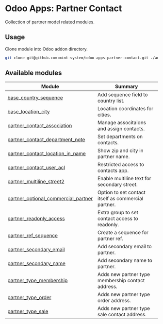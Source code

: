 # Odoo Apps: Partner Contact

Collection of partner model related modules.

## Usage

Clone module into Odoo addon directory.

```bash
git clone git@github.com:mint-system/odoo-apps-partner-contact.git ./addons/partner_contact
```

## Available modules

| Module | Summary |
| --- | --- |
| [base_country_sequence](base_country_sequence) |         Add sequence field to country list. |
| [base_location_city](base_location_city) |         Location coordinates for cities. |
| [partner_contact_association](partner_contact_association) |         Manage associtaions and assign contacts. |
| [partner_contact_department_note](partner_contact_department_note) |         Set departments on contacts. |
| [partner_contact_location_in_name](partner_contact_location_in_name) |         Show zip and city in partner name. |
| [partner_contact_user_acl](partner_contact_user_acl) |         Restricted access to contacts app. |
| [partner_multiline_street2](partner_multiline_street2) |         Enable multiline text for secondary street. |
| [partner_optional_commercial_partner](partner_optional_commercial_partner) |         Option to set contact itself as commercial partner. |
| [partner_readonly_access](partner_readonly_access) |         Extra group to set contact access to readonly. |
| [partner_ref_sequence](partner_ref_sequence) |         Create a sequence for partner ref. |
| [partner_secondary_email](partner_secondary_email) |         Add secondary email to partner. |
| [partner_secondary_name](partner_secondary_name) |         Add secondary name to partner. |
| [partner_type_membership](partner_type_membership) |         Adds new partner type membership contact address. |
| [partner_type_order](partner_type_order) |         Adds new partner type order address. |
| [partner_type_sale](partner_type_sale) |         Adds new partner type sale contact address. |
